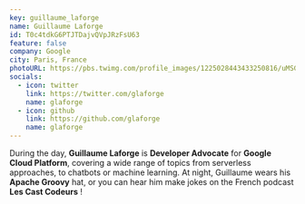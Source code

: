 ```yaml
---
key: guillaume_laforge
name: Guillaume Laforge
id: T0c4tdkG6PTJTDajvQVpJRzFsU63
feature: false
company: Google
city: Paris, France
photoURL: https://pbs.twimg.com/profile_images/1225028443433250816/uMSGN_X7_400x400.jpg
socials:
  - icon: twitter
    link: https://twitter.com/glaforge
    name: glaforge
  - icon: github
    link: https://github.com/glaforge
    name: glaforge
---
```

During the day, **Guillaume Laforge** is **Developer Advocate** for **Google Cloud Platform**, covering a wide range of topics from serverless approaches, to chatbots or machine learning. At night, Guillaume wears his **Apache Groovy** hat, or you can hear him make jokes on the French podcast **Les Cast Codeurs** !


